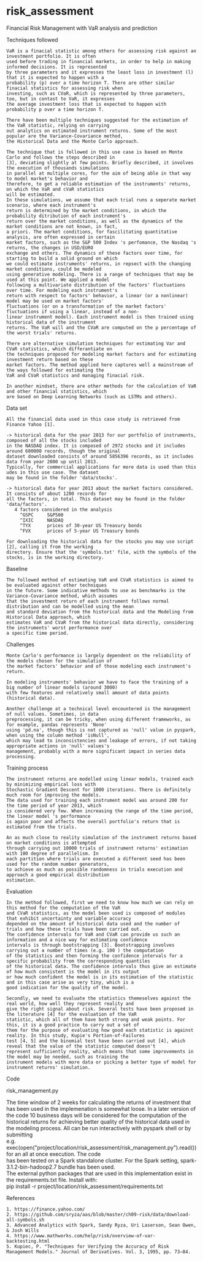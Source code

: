 # risk_assessment


Financial Risk Management with VaR analysis and prediction
    
 
 
Techniques followed

	VaR is a finacial statistic among others for assessing risk against an investment portfolio. It is often
	used before trading in financial markets, in order to help in making informed decisions. It is represented 
	by three parameters and it expresses the least loss in investment (l) that it is expected to happen with a
	probability (p) over a time horizon T. There are other similar finacial statistics for assessing risk when
	investing, such as CVaR, which is represented by three parameters, too, but in contast to VaR, it expresses
	the average investment loss that is expected to happen with probability p over a time horizon T. 	
	
	There have been multiple techniques suggested for the estimation of the VaR statistic, relying on carrying
	out analytics on estimated instrument returns. Some of the most popular are the Variance-Covariance method,
	the Historical Data and the Monte Carlo approach.
    
	The technique that is followed in this use case is based on Monte Carlo and follows the steps described in
	[3], deviating slightly at few points. Briefly described, it involves the execution of thousands simulations
	in parallel at multiple cores, for the aim of being able in that way to model market's behavior and 
	therefore, to get a reliable estimation of the instruments' returns, on which the VaR and cVaR statistics 
	will be estimated. 
	In these simulations, we assume that each trial runs a seperate market scenario, where each instrument's 
	return is determined by the market conditions, in which the probability ditribution of each instrument's 
	return over the market conditions, as well as the dynamics of the market conditions are not known, in fact, 
	a priori. The market conditions, for fascilitating quantitative analysis, are often expressed in certain 
	market factors, such as the S&P 500 Index 's perfomance, the Nasdaq 's returns, the changes in USD/EURO 
	exchange and others. The dynamics of these factors over time, for starting to build a solid ground on which
	we could estimate instruments' returns, in repsect with the changing market conditions, could be modeled 
	using generative modeling. There is a range of techniques that may be used at this point. We applied a model
	following a multivariate distribution of the factors' fluctuations over time. For modeling each instrument's 
	return with respect to factors' behavior, a linear (or a nonlinear) model may be used on market factors' 
	fluctuations (or on a transformation of the market factors' fluctuations if using a linear, instead of a non-
	linear instrument model). Each instrument model is then trained using historical data of the instrument 
	returns. The VaR will and the CVaR are computed on the p percentage of the worst trials' returns. 
	
	There are alternative simulation techniques for estimating Var and CVaR statistics, which differantiate on 
	the techniques proposed for modeling market factors and for estimating investment return based on these 
	market factors. The method applied here captures well a mainstream of the ways followed for estimating the 
	VaR and CVaR statistics and managing finacial risk.
	
	In another mindset, there are other methods for the calculation of VaR and other financial statistics, which
	are based on Deep Learning Networks (such as LSTMs and others).



Data set
   
    All the financial data used in this case study is retrieved from Finance Yahoo [1].
	
    -> historical data for the year 2013 for our portfolio of instruments, composed of all the stocks included
    in the NASDAQ index. It is composed of 2972 stocks and it includes around 600000 records, though the original 
    dataset downloaded consists of around 5856396 records, as it includes data from year 2000 up until 2013.
    Typically, for commercial applications far more data is used than this udes in this use case. The dataset 
    may be found in the folder 'data/stocks'.
    
    -> historical data for year 2013 about the market factors considered. It consists of about 1200 records for
    all the factors, in total. This dataset may be found in the folder 'data/factors'.
       4 factors considered in the analysis
	     ^GSPC     S&P500
		 ^IXIC     NASDAQ
		 ^TYX      prices of 30-year US Treasury bonds
		 ^FVX      prices of 5-year US Treasury bonds
	
    For downloading the historical data for the stocks you may use script [2], calling it from the working 
    directory. Ensure that the 'symbols.txt' file, with the symbols of the stocks, is in the working directory. 
	
	

Baseline

	The followed method of estimating VaR and CVaR statistics is aimed to be evaluated against other techniques
	in the future. Some indicative methods to use as benchmarks is the Variance-Covariance method, which assumes 
	that the investment return of each instrument follows normal distribution and can be modelled using the mean 
	and standard deviation from the historical data and the Modeling from Historical Data approach, which 
	estimates VaR and CVaR from the historical data directly, considering the instruments' worst performance over
	a specific time period.

	
	
Challenges
	
	Monte Carlo's performance is largely dependent on the reliability of the models chosen for the simulation of
	the market factors' behavior and of those modeling each instrument's return.
	
	In modeling instruments' behavior we have to face the training of a big number of linear models (around 3000) 
	with few features and relatively small amount of data points (historical data).
	
	Another challenge at a technical level encountered is the management of null values. Sometimes, in data 
	preprocessing, it can be tricky, when using different frameworks, as for example, pandas represents 'None' 
	using 'pd.na', though this is not captured as 'null' value in pyspark, when using the column method 'isNull', 
	which may lead to inconsistencies and leakage of errors, if not taking appropriate actions in 'null' values's 
	management, probably with a more significant impact in series data processing.

     

Training process
    
	The instrument returns are modelled using linear models, trained each by minimizing empirical loss with
	Stochastic Gradient Descent for 1000 iterations. There is definitely much room for improving the models. 
	The data used for training each instrument model was around 200 for the time period of year 2013, which
	is considered very few. When increasing the range of the time period, the linear model 's performance 
	is again poor and affects the overall portfolio's return that is estimated from the trials.

	An as much close to reality simulation of the instrument returns based on market conditions is attempted
	through carrying out 10000 trials of instrument returns' estimation with 100 degree of parallelism. In 
	each partition where trials are executed a different seed has been used for the random number generators, 
	to achieve as much as possible randomness in trials execution and approach a good empirical distribution
	estimation. 

    	

Evaluation

	In the method followed, first we need to know how much we can rely on this method for the computation of the VaR
	and CVaR statistics, as the model been used is composed of modules that exhibit uncertainty and variable accuracy 
	depended on the amount of historical data used and the number of trials and how these trials have been carried out.
	The confidence intervals for VaR and CVaR can provide us such an information and a nice way for estimating confidence 
	intervals is through bootstrapping [3]. Bootstrapping involves carrying out a number of times (e.g. 100 ) the computation
	of the statistics and then forming the confidence intervals for a specific probability from the corresponding quantiles 
	of the historical data. The confidence intervals thus give an estimate of how much consistent is the model in its output
	or how much confident the model is in its estimation of the statistic and in this case arise as very tiny, which is a 
	good indication for the quality of the model.	

	Secondly, we need to evaluate the statistics themeselves against the real world, how well they represent reality and 
	give the right signal about risk. Several tests have been proposed in the literature [4] for the evaluation of the VaR 
	statistic, which all of them have both strong and weak points. For this, it is a good practice to carry out a set of 
	them for the purpose of evaluating how good each statistic is against reality. In this study, Kupie's Portion-of-Failures 
	test [4, 5] and the binomial test have been carried out [4], which reveal that the value of the statistic computed doesn't 
	represent sufficiently reality, which means that some improvements in the model may be needed, such as training the 
	instrument models with more data or picking a better type of model for instrument returns' simulation.
	

 
Code

   risk_management.py
   
   
   The time window of 2 weeks for calculating the returns of investment that has been used in the implemenation is somewhat
   loose. In a later version of the code 10 business days will be considered for the computation of the historical returns 
   for achieving better quality of the historical data used in the modeling process.
   All can be run interactively with pyspark shell or by submitting  
       e.g. exec(open("project/location/risk_assessment/risk_management.py").read()) for an all at once execution. The code  
   has been tested on a Spark standalone cluster. For the Spark setting, spark-3.1.2-bin-hadoop2.7 bundle has been used.    
   The external python packages that are used in this implementation exist in the requirements.txt file. Install with:   
	   pip install -r project/location/risk_assessment/requirements.txt
     


References

	1. https://finance.yahoo.com/
	2. https://github.com/sryza/aas/blob/master/ch09-risk/data/download-all-symbols.sh
	3. Advanced Analytics with Spark, Sandy Ryza, Uri Laserson, Sean Owen, & Josh Wills
	4. https://www.mathworks.com/help/risk/overview-of-var-backtesting.html
	5. Kupiec, P. "Techniques for Verifying the Accuracy of Risk Management Models." Journal of Derivatives. Vol. 3, 1995, pp. 73–84.
	
	
